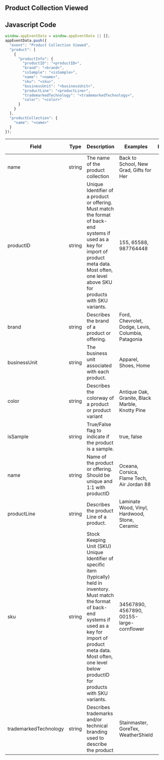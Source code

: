 ## Product Collection Viewed

## Javascript Code
```js
window.appEventData = window.appEventData || [];
appEventData.push({
  "event": "Product Collection Viewed",
  "product": [
    {
      "productInfo": {
        "productID": "<productID>",
        "brand": "<brand>",
        "isSample": "<isSample>",
        "name": "<name>",
        "sku": "<sku>",
        "businessUnit": "<businessUnit>",
        "productLine": "<productLine>",
        "trademarkedTechnology": "<trademarkedTechnology>",
        "color": "<color>"
      }
    }
  ],
  "productCollection": {
    "name": "<name>"
  }
});
```

|Field|Type|Description|Examples|Pattern|Min Length|Max Length|Minimum|Maximum|Multiple Of|
| --- | --- | --- | --- | --- | --- | --- | --- | --- | --- |
|name|string|The name of the product collection|Back to School, New Grad, Gifts for Her|||||||
|productID|string|Unique Identifier of a product or offering.  Must match the format of back-end systems if used as a key for import of product meta data. Most often, one level above SKU for products with SKU variants. |155, 65588, 987764448|||||||
|brand|string|Describes the brand of a product or offering.|Ford, Chevrolet, Dodge, Levis, Columbia, Patagonia|||||||
|businessUnit|string|The business unit associated with each product.|Apparel, Shoes, Home|||||||
|color|string|Describes the colorway of a product or product variant|Antique Oak, Granite, Black Marble, Knotty Pine|||||||
|isSample|string|True/False flag to indicate if the product is a sample.|true, false|||||||
|name|string|Name of the product or offering.  Should be unique and 1:1 with productID|Oceana, Corsica, Flame Tech, Air Jordan 88|||||||
|productLine|string|Describes the product Line of a product. |Laminate Wood, Vinyl, Hardwood, Stone, Ceramic|||||||
|sku|string|Stock Keeping Unit (SKU) Unique Identifier of specific item (typically) held in inventory.  Must match the format of back-end systems if used as a key for import of product meta data. Most often, one level below productID for products with SKU variants. |34567890, 4567890, 00155-large-cornflower|||||||
|trademarkedTechnology|string|Describes trademarks and/or technical branding used to describe the product|Stainmaster, GoreTex, WeatherShield|||||||